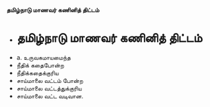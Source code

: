 **தமிழ்நாடு மாணவர் கணினித் திட்டம்**
- # தமிழ்நாடு மாணவர் கணினித் திட்டம்
- a. உருவகமாயமைந்த
- நீதிக் கதைபோன்ற
- நீதிக்கதைக்குரிய
- சாய்மாலை வட்டம் போன்ற
- சாய்மாலை வட்டத்துக்குரிய
- சாய்மாலை வட்ட வடிவான.

